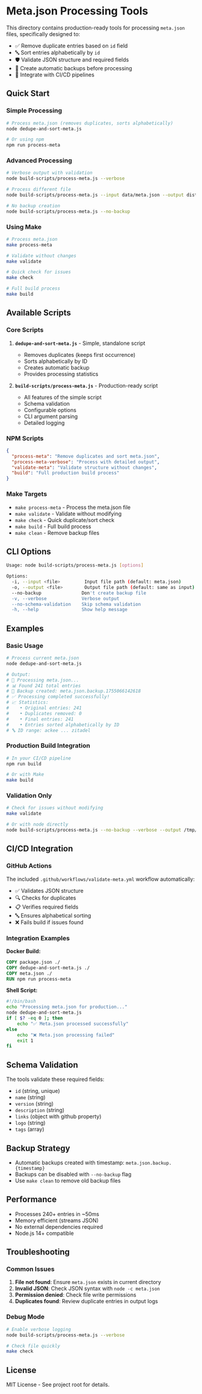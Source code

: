 # Meta.json Processing Tools

This directory contains production-ready tools for processing `meta.json` files, specifically designed to:

- ✅ Remove duplicate entries based on `id` field
- 🔤 Sort entries alphabetically by `id`
- 🛡️ Validate JSON structure and required fields
- 💾 Create automatic backups before processing
- 🚀 Integrate with CI/CD pipelines

## Quick Start

### Simple Processing

```bash
# Process meta.json (removes duplicates, sorts alphabetically)
node dedupe-and-sort-meta.js

# Or using npm
npm run process-meta
```

### Advanced Processing

```bash
# Verbose output with validation
node build-scripts/process-meta.js --verbose

# Process different file
node build-scripts/process-meta.js --input data/meta.json --output dist/meta.json

# No backup creation
node build-scripts/process-meta.js --no-backup
```

### Using Make

```bash
# Process meta.json
make process-meta

# Validate without changes
make validate

# Quick check for issues
make check

# Full build process
make build
```

## Available Scripts

### Core Scripts

1. **`dedupe-and-sort-meta.js`** - Simple, standalone script

   - Removes duplicates (keeps first occurrence)
   - Sorts alphabetically by ID
   - Creates automatic backup
   - Provides processing statistics

2. **`build-scripts/process-meta.js`** - Production-ready script
   - All features of the simple script
   - Schema validation
   - Configurable options
   - CLI argument parsing
   - Detailed logging

### NPM Scripts

```json
{
  "process-meta": "Remove duplicates and sort meta.json",
  "process-meta-verbose": "Process with detailed output",
  "validate-meta": "Validate structure without changes",
  "build": "Full production build process"
}
```

### Make Targets

- `make process-meta` - Process the meta.json file
- `make validate` - Validate without modifying
- `make check` - Quick duplicate/sort check
- `make build` - Full build process
- `make clean` - Remove backup files

## CLI Options

```bash
Usage: node build-scripts/process-meta.js [options]

Options:
  -i, --input <file>         Input file path (default: meta.json)
  -o, --output <file>        Output file path (default: same as input)
  --no-backup               Don't create backup file
  -v, --verbose             Verbose output
  --no-schema-validation    Skip schema validation
  -h, --help                Show help message
```

## Examples

### Basic Usage

```bash
# Process current meta.json
node dedupe-and-sort-meta.js

# Output:
# 🔧 Processing meta.json...
# 📊 Found 241 total entries
# 💾 Backup created: meta.json.backup.1755066142618
# ✅ Processing completed successfully!
# 📈 Statistics:
#    • Original entries: 241
#    • Duplicates removed: 0
#    • Final entries: 241
#    • Entries sorted alphabetically by ID
# 🔤 ID range: ackee ... zitadel
```

### Production Build Integration

```bash
# In your CI/CD pipeline
npm run build

# Or with Make
make build
```

### Validation Only

```bash
# Check for issues without modifying
make validate

# Or with node directly
node build-scripts/process-meta.js --no-backup --verbose --output /tmp/test.json
```

## CI/CD Integration

### GitHub Actions

The included `.github/workflows/validate-meta.yml` workflow automatically:

- ✅ Validates JSON structure
- 🔍 Checks for duplicates
- 📋 Verifies required fields
- 🔤 Ensures alphabetical sorting
- ❌ Fails build if issues found

### Integration Examples

**Docker Build:**

```dockerfile
COPY package.json ./
COPY dedupe-and-sort-meta.js ./
COPY meta.json ./
RUN npm run process-meta
```

**Shell Script:**

```bash
#!/bin/bash
echo "Processing meta.json for production..."
node dedupe-and-sort-meta.js
if [ $? -eq 0 ]; then
    echo "✅ Meta.json processed successfully"
else
    echo "❌ Meta.json processing failed"
    exit 1
fi
```

## Schema Validation

The tools validate these required fields:

- `id` (string, unique)
- `name` (string)
- `version` (string)
- `description` (string)
- `links` (object with github property)
- `logo` (string)
- `tags` (array)

## Backup Strategy

- Automatic backups created with timestamp: `meta.json.backup.{timestamp}`
- Backups can be disabled with `--no-backup` flag
- Use `make clean` to remove old backup files

## Performance

- Processes 240+ entries in ~50ms
- Memory efficient (streams JSON)
- No external dependencies required
- Node.js 14+ compatible

## Troubleshooting

### Common Issues

1. **File not found**: Ensure `meta.json` exists in current directory
2. **Invalid JSON**: Check JSON syntax with `node -c meta.json`
3. **Permission denied**: Check file write permissions
4. **Duplicates found**: Review duplicate entries in output logs

### Debug Mode

```bash
# Enable verbose logging
node build-scripts/process-meta.js --verbose

# Check file quickly
make check
```

## License

MIT License - See project root for details.
